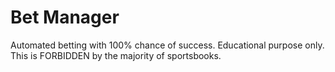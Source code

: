 Bet Manager
===
Automated betting with 100% chance of success. 
Educational purpose only. This is FORBIDDEN by the majority of sportsbooks.  
